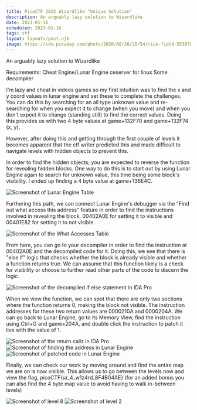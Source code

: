 ```yaml
---
title: PicoCTF 2022 Wizardlike "Unique Solution"
description: An arguably lazy solution to Wizardlike
date: 2023-01-16
scheduled: 2023-01-16
tags: ctf
layout: layouts/post.njk
image: https://cdn.pixabay.com/photo/2020/08/30/20/54/rice-field-5530707_1280.jpg
---
```


An arguably lazy solution to Wizardlike

Requirements:
Cheat Engine/Lunar Engine
ceserver for linux
Some decompiler

I'm lazy and cheat in videos games so my first intuition was to find the x and y coord values in lunar engine and set these to complete the challenges. You can do this by searching for an all type unknown value and re-searching for when you expect it to change (when you move) and when you don't expect it to change (standing still) to find the correct values. Doing this provides us with two 4 byte values at game+132F70 and game+132F74 (x, y).

However, after doing this and getting through the first couple of levels it becomes apparent that the ctf writer predicted this and made difficult to navigate levels with hidden objects to prevent this.

In order to find the hidden objects, you are expected to reverse the function for revealing hidden blocks. One way to do this is to start out by using Lunar Engine again to search for unknown value, this time being some block's visibility. I ended up finding a 4 byte value at game+136E4C. 

![Screenshot of Lunar Engine Table](../../img/wizardlike-blockvisibility.webp)


Furthering this path, we can connect Lunar Engine's debugger via the "Find out what access this address" feature in order to find the instructions involved in revealing the block, 00402A0E for setting it to visible and 00401E82 for setting it to not visible.

![Screenshot of the What Accesses Table](../../img/wizardlike-whataccesses.webp)

From here, you can go to your decompiler in order to find the instruction at 00402A0E and the decompiled code for it. Doing this, we see that there is "else if" logic that checks whether the block is already visible and whether a function returns true. We can assume that this function likely is a check for visibility or choose to further read other parts of the code to discern the logic. 

![Screenshot of the decompiled if else statement in IDA Pro](../../img/wizardlike-ifelse.webp)

When we view the function, we can spot that there are only two sections where the function returns 0, making the block not visible. The instruction addresses for these two return values are 0000210A and 0000204A. We can go back to Lunar Engine, go to its Memory View, find the instruction using Ctrl+G and game+204A, and double click the instruction to patch it live with the value of 1.

![Screenshot of the return calls in IDA Pro](../../img/wizardlike-idareturn.webp)
![Screenshot of finding the address in Lunar Engine](../../img/wizardlike-patch-one.webp)
![Screenshot of patched code in Lunar Engine](../../img/wizardlike-patch-two.webp)

Finally, we can check our work by moving around and find the entire map we are on is now visible. This allows us to go between the levels now and view the flag, picoCTF{ur_4_w1z4rd_8F4B04AE} (for an added bonus you can also find the 4 byte map value to avoid having to walk in-between levels)

![Screenshot of level 8](../../img/wizardlike-level8.webp)
![Screenshot of level 2](../../img/wizardlike-level2.webp)
